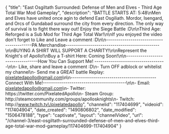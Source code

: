 {
    "title": "East Osgiltath Surrounded: Defense of Men and Elves - Third Age Total War Mod Gameplay",
    "description": "BATTLE STARTS AT: 5:48\nMen and Elves have united once agin to defend East Osgiliath.  Mordor, Isengard, and Orcs of Gundabad surround the city from every direction.  The only way of survival is to fight there way out! Enjoy the Siege Battle :D\n\nThird Age: Reforged is a Sub Mod for Third Age Total War!\n\nIf you enjoyed the video don't forget to Like and Leave a comment :D\n\n-----------------------------------------PA Merchandise----------------------------------------------\n\nBUYING A SHIRT WILL SUPPORT A CHARITY!\n\nRepresent the Knight's of Apollo!\nBuy a T-shirt Here: Coming Soon!\n\n----------------------------------How You Can Support Me! -----------------------------------\n\n- Like, share and leave a comment :D\n- Turn OFF adblock or whitelist my channel\n- Send me a GREAT battle Replay: pixelatedapollo@gmail.com\n\n------------------------------------------Connect With Me!-----------------------------------------\n\n- Email: pixelatedapollo@gmail.com\n- Twitter: https:\/\/twitter.com\/PixelatedApollo\n- Steam Group:  http:\/\/steamcommunity.com\/groups\/apollosknights\n- Twitch: http:\/\/www.twitch.tv\/pixelatedapollo",
    "channelid": "117404699",
    "videoid": "117404904",
    "date_created": "1490806802",
    "date_modified": "1506478188",
    "type": "captivate",
    "layout": "channelVideo",
    "url": "\/channel-3\/east-osgiltath-surrounded-defense-of-men-and-elves-third-age-total-war-mod-gameplay\/117404699-117404904"
}